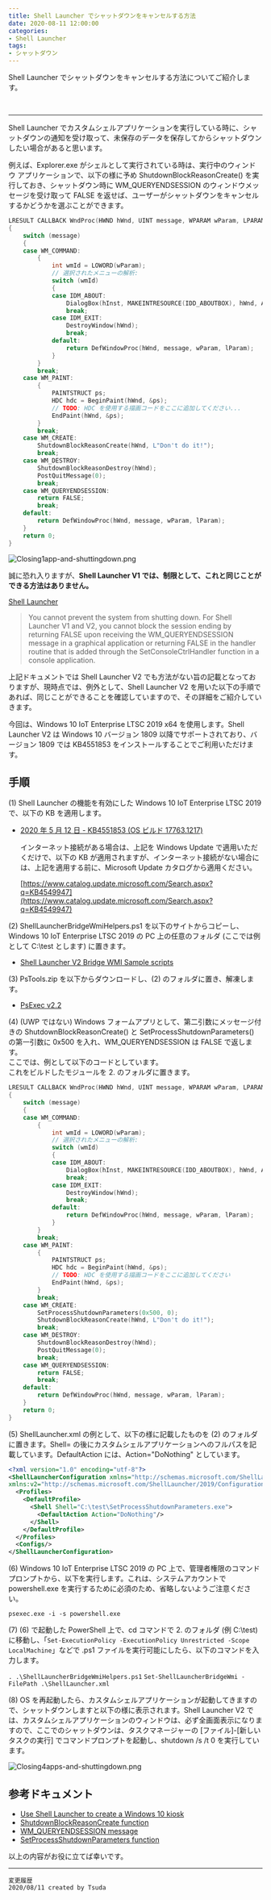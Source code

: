 ```yaml
---
title: Shell Launcher でシャットダウンをキャンセルする方法
date: 2020-08-11 12:00:00
categories:
- Shell Launcher
tags:
- シャットダウン
---
```

Shell Launcher でシャットダウンをキャンセルする方法についてご紹介します。  
<!-- more -->
<br>

***
Shell Launcher でカスタムシェルアプリケーションを実行している時に、シャットダウンの通知を受け取って、未保存のデータを保存してからシャットダウンしたい場合があると思います。 
    
例えば、Explorer.exe がシェルとして実行されている時は、実行中のウィンドウ アプリケーションで、以下の様に予め ShutdownBlockReasonCreate() を実行しておき、シャットダウン時に WM_QUERYENDSESSION のウィンドウメッセージを受け取って FALSE を返せば、ユーザーがシャットダウンをキャンセルするかどうかを選ぶことができます。  

```C
LRESULT CALLBACK WndProc(HWND hWnd, UINT message, WPARAM wParam, LPARAM lParam)
{
    switch (message)
    {
    case WM_COMMAND:
        {
            int wmId = LOWORD(wParam);
            // 選択されたメニューの解析:
            switch (wmId)
            {
            case IDM_ABOUT:
                DialogBox(hInst, MAKEINTRESOURCE(IDD_ABOUTBOX), hWnd, About);
                break;
            case IDM_EXIT:
                DestroyWindow(hWnd);
                break;
            default:
                return DefWindowProc(hWnd, message, wParam, lParam);
            }
        }
        break;
    case WM_PAINT:
        {
            PAINTSTRUCT ps;
            HDC hdc = BeginPaint(hWnd, &ps);
            // TODO: HDC を使用する描画コードをここに追加してください...
            EndPaint(hWnd, &ps);
        }
        break;
    case WM_CREATE:
        ShutdownBlockReasonCreate(hWnd, L"Don't do it!");
        break;
    case WM_DESTROY:
        ShutdownBlockReasonDestroy(hWnd);
        PostQuitMessage(0);
        break;
    case WM_QUERYENDSESSION:
        return FALSE;
        break;
    default:
        return DefWindowProc(hWnd, message, wParam, lParam);
    }
    return 0;
}
```

![Closing1app-and-shuttingdown.png](https://jpwdkblog.github.io/images/Cancel-shutdown-with-Shell-Launcher/Closing1app-and-shuttingdown.png)

誠に恐れ入りますが、**Shell Launcher V1 では、制限として、これと同じことができる方法はありません。**

[Shell Launcher](https://docs.microsoft.com/en-us/windows-hardware/customize/enterprise/shell-launcher)
> You cannot prevent the system from shutting down. For Shell Launcher V1 and V2, you cannot block the session ending by returning FALSE upon receiving the WM_QUERYENDSESSION message in a graphical application or returning FALSE in the handler routine that is added through the SetConsoleCtrlHandler function in a console application.  

上記ドキュメントでは Shell Launcher V2 でも方法がない旨の記載となっておりますが、現時点では、例外として、Shell Launcher V2 を用いた以下の手順であれば、同じことができることを確認していますので、その詳細をご紹介していきます。  

今回は、Windows 10 IoT Enterprise LTSC 2019 x64 を使用します。Shell Launcher V2 は Windows 10 バージョン 1809 以降でサポートされており、バージョン 1809 では KB4551853 をインストールすることでご利用いただけます。  

## 手順

(1) Shell Launcher の機能を有効にした Windows 10 IoT Enterprise LTSC 2019 で、以下の KB を適用します。

- [2020 年 5 月 12 日 - KB4551853 (OS ビルド 17763.1217)](https://support.microsoft.com/ja-jp/help/4551853/windows-10-update-kb4551853)

   インターネット接続がある場合は、上記を Windows Update で適用いただくだけで、以下の KB が適用されますが、インターネット接続がない場合には、上記を適用する前に、Microsoft Update カタログから適用ください。

   [https://www.catalog.update.microsoft.com/Search.aspx?q=KB4549947](https://www.catalog.update.microsoft.com/Search.aspx?q=KB4549947)

(2) ShellLauncherBridgeWmiHelpers.ps1 を以下のサイトからコピーし、 Windows 10 IoT Enterprise LTSC 2019 の PC 上の任意のフォルダ (ここでは例として C:\test とします) に置きます。

- [Shell Launcher V2 Bridge WMI Sample scripts](https://docs.microsoft.com/en-us/samples/microsoft/windows-iotcore-samples/samplebridgewmiscripts/)

(3) PsTools.zip を以下からダウンロードし、(2) のフォルダに置き、解凍します。

- [PsExec v2.2](https://docs.microsoft.com/en-us/sysinternals/downloads/psexec)

(4) (UWP ではない) Windows フォームアプリとして、第二引数にメッセージ付きの ShutdownBlockReasonCreate() と SetProcessShutdownParameters() の第一引数に 0x500 を入れ、WM_QUERYENDSESSION は FALSE で返します。  
ここでは、例として以下のコードとしています。  
これをビルドしたモジュールを 2. のフォルダに置きます。  

```C
LRESULT CALLBACK WndProc(HWND hWnd, UINT message, WPARAM wParam, LPARAM lParam)
{
    switch (message)
    {
    case WM_COMMAND:
        {
            int wmId = LOWORD(wParam);
            // 選択されたメニューの解析:
            switch (wmId)
            {
            case IDM_ABOUT:
                DialogBox(hInst, MAKEINTRESOURCE(IDD_ABOUTBOX), hWnd, About);
                break;
            case IDM_EXIT:
                DestroyWindow(hWnd);
                break;
            default:
                return DefWindowProc(hWnd, message, wParam, lParam);
            }
        }
        break;
    case WM_PAINT:
        {
            PAINTSTRUCT ps;
            HDC hdc = BeginPaint(hWnd, &ps);
            // TODO: HDC を使用する描画コードをここに追加してください
            EndPaint(hWnd, &ps);
        }
        break;
    case WM_CREATE:
        SetProcessShutdownParameters(0x500, 0);
        ShutdownBlockReasonCreate(hWnd, L"Don't do it!");
        break;
    case WM_DESTROY:
        ShutdownBlockReasonDestroy(hWnd);
        PostQuitMessage(0);
        break;
    case WM_QUERYENDSESSION:
        return FALSE;
        break;
    default:
        return DefWindowProc(hWnd, message, wParam, lParam);
    }
    return 0;
}
```

(5) ShellLauncher.xml の例として、以下の様に記載したものを (2) のフォルダに置きます。Shell= の後にカスタムシェルアプリケーションへのフルパスを記載しています。DefaultAction には、Action="DoNothing" としています。

```xml
<?xml version="1.0" encoding="utf-8"?> 
<ShellLauncherConfiguration xmlns="http://schemas.microsoft.com/ShellLauncher/2018/Configuration" 
xmlns:v2="http://schemas.microsoft.com/ShellLauncher/2019/Configuration"> 
  <Profiles> 
    <DefaultProfile> 
      <Shell Shell="C:\test\SetProcessShutdownParameters.exe"> 
        <DefaultAction Action="DoNothing"/> 
      </Shell> 
    </DefaultProfile> 
  </Profiles> 
  <Configs/> 
</ShellLauncherConfiguration>
```

(6) Windows 10 IoT Enterprise LTSC 2019 の PC 上で、管理者権限のコマンドプロンプトから、以下を実行します。これは、システムアカウントで powershell.exe を実行するために必須のため、省略しないようご注意ください。

`psexec.exe -i -s powershell.exe`

(7) (6) で起動した PowerShell 上で、cd コマンドで 2. のフォルダ (例 C:\test) に移動し、「`Set-ExecutionPolicy -ExecutionPolicy Unrestricted -Scope LocalMachine`」などで .ps1 ファイルを実行可能にしたら、以下のコマンドを入力します。

`. .\ShellLauncherBridgeWmiHelpers.ps1`
`Set-ShellLauncherBridgeWmi -FilePath .\ShellLauncher.xml`

(8) OS を再起動したら、カスタムシェルアプリケーションが起動してきますので、シャットダウンしますと以下の様に表示されます。Shell Launcher V2 では、カスタムシェルアプリケーションのウィンドウは、必ず全画面表示になりますので、ここでのシャットダウンは、タスクマネージャーの [ファイル]-[新しいタスクの実行] でコマンドプロンプトを起動し、shutdown /s /t 0 を実行しています。  

![Closing4apps-and-shuttingdown.png](https://jpwdkblog.github.io/images/Cancel-shutdown-with-Shell-Launcher/Closing4apps-and-shuttingdown.png)

## 参考ドキュメント  
- [Use Shell Launcher to create a Windows 10 kiosk](https://docs.microsoft.com/en-us/windows/configuration/kiosk-shelllauncher)
- [ShutdownBlockReasonCreate function](https://docs.microsoft.com/en-us/windows/win32/api/winuser/nf-winuser-shutdownblockreasoncreate)
- [WM_QUERYENDSESSION message](https://docs.microsoft.com/en-us/windows/win32/shutdown/wm-queryendsession)
- [SetProcessShutdownParameters function](https://docs.microsoft.com/en-us/windows/win32/api/processthreadsapi/nf-processthreadsapi-setprocessshutdownparameters)


以上の内容がお役に立てば幸いです。
***
`変更履歴`  
`2020/08/11 created by Tsuda`  
